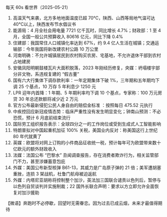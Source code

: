 每天 60s 看世界（2025-05-21）

1. 高温天气来袭，北方多地地面温度已超 70℃，陕西、山西等局地气温可达 40℃以上，陕西发布节水倡议书
2. 能源局：4 月全社会用电量 7721 亿千瓦时，同比增长 4.7%；财政部：1 至 4 月，全国一般公共预算收入 80616 亿元，同比下降 0.4%
3. 住建部：我国常住人口城镇化率达到 67%，约 9.4 亿人生活在城镇；交通运输部：今年我国将新改建农村公路 10 万公里
4. 河南明确：不允许城镇居民到农村购买农房、宅基地，不允许退休干部到农村占地建房
5. 安徽凤阳明朝鼓楼瓦片大面积脱落，2023 年刚经历修复，央媒：坍塌楼宇部分非文物，系违规复建的 “假古董”
6. 国有六大行集体下调存款利率：一年定期集体下破 1%，三年期和五年期均下调 25 个基点，10 万存 5 年利息少 1250 元
7. LPR 迎年内首降：1 年期、5 年期利率均下调 10 个基点，专家称：100 万元房贷 30 年总还款额将减少近 2 万元
8. 官方公布最新侵犯公民人身自由的赔偿金标准 ：按照每日 475.52 元执行
9. 中疾控回应新冠疫情态势：临床严重性没有发生明显变化；钟南山预测：不必恐慌，预计 6 月底前结束流行
10. 国际劳工组织报告表示：全球四分之一的工作岗位或受到生成式人工智能影响
11. 特朗普拟对中国起重机加征 100% 关税，美国业内反对：称美国这行上世纪 80 年代就黄了
12. 英媒：欧盟将对网上订购的小件商品征收统一税，预计每年可为欧盟带来数十亿欧元的额外财政收入
13. 法媒：法国公布 “巴黎水” 丑闻调查报告，存在消费者欺诈行为，相关监管部门不力，甚至涉嫌蓄意包庇
14. 外媒：美国公布新型核弹 B61-13，其威力是广岛原子弹的 21 倍；美军遭胡塞重挫，连损 3 架战机，杜鲁门航母被迫返航
15. 外媒：内塔尼亚胡称将控制整个加沙，英法加三国联合谴责以色列后，暂停与以色列自贸谈判并实施制裁；22 国外长联合声明：要求以方立即允许全面恢复对加沙援助

【微语】奔跑时不必停歇，回望时无需眷恋。因为过去已成云烟，未来才最值得期待